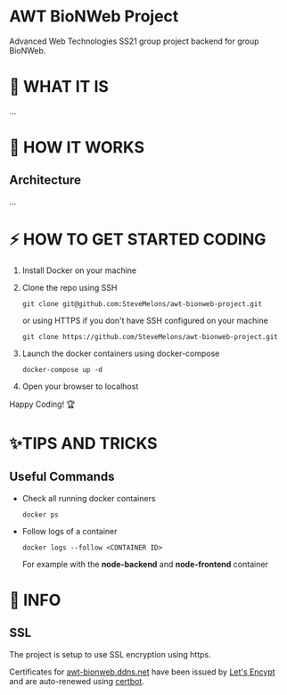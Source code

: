 # AWT BioNWeb Project

Advanced Web Technologies SS21 group project backend for group BioNWeb.

# 💎 WHAT IT IS

...

# 🔨 HOW IT WORKS

## Architecture

...

# ⚡ HOW TO GET STARTED CODING

1. Install Docker on your machine
2. Clone the repo using SSH

   ```
   git clone git@github.com:SteveMelons/awt-bionweb-project.git
   ```

   or using HTTPS if you don't have SSH configured on your machine

   ```
   git clone https://github.com/SteveMelons/awt-bionweb-project.git
   ```

3. Launch the docker containers using docker-compose
   ```
   docker-compose up -d
   ```
4. Open your browser to localhost

Happy Coding! 🏆

# ✨TIPS AND TRICKS

## Useful Commands

- Check all running docker containers

  ```
  docker ps
  ```

- Follow logs of a container

  ```
  docker logs --follow <CONTAINER ID>
  ```

  For example with the **node-backend** and **node-frontend** container

# 📓 INFO

## SSL

The project is setup to use SSL encryption using https.

Certificates for [awt-bionweb.ddns.net](https://awt-bionweb.ddns.net/) have been issued by [Let's Encypt](https://letsencrypt.org/) and are auto-renewed using [certbot](https://certbot.eff.org/).
